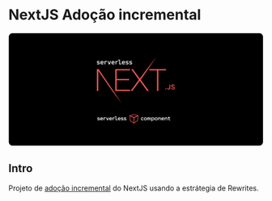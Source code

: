 # NextJS Adoção incremental

![logo](./public/logo.gif)

## Intro
Projeto de [adoção incremental](https://nextjs.org/docs/migrating/incremental-adoption) do NextJS usando a estrátegia de Rewrites. 
